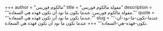 +++
author = "مالكوم فوربس"
title = "مقولة مالكوم فوربس"
description = '''مقولة مالكوم فوربس: عندما نكون ما نود أن نكون فهذه هي السعادة.'''
quote = '''عندما نكون ما نود أن نكون فهذه هي السعادة.'''
slug = '''عندما-نكون-ما-نود-أن-نكون-فهذه-هي-السعادة'''
+++
عندما نكون ما نود أن نكون فهذه هي السعادة.
